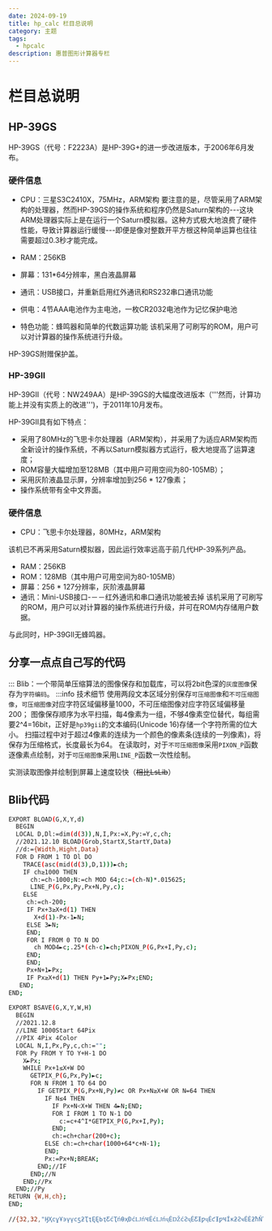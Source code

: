 ```yaml
---
date: 2024-09-19
title: hp_calc 栏目总说明
category: 主题
tags:
  - hpcalc
description: 惠普图形计算器专栏
---
```

# 栏目总说明

## HP-39GS
HP-39GS（代号：F2223A）是HP-39G+的进一步改进版本，于2006年6月发布。
### 硬件信息
*  CPU：三星S3C2410X，75MHz，ARM架构
要注意的是，尽管采用了ARM架构的处理器，然而HP-39GS的操作系统和程序仍然是Saturn架构的---这块ARM处理器实际上是在运行一个Saturn模拟器。这种方式极大地浪费了硬件性能，导致计算器运行缓慢---即便是像对整数开平方根这种简单运算也往往需要超过0.3秒才能完成。

*  RAM：256KB
*  屏幕：131*64分辨率，黑白液晶屏幕
*  通讯：USB接口，并重新启用红外通讯和RS232串口通讯功能
*  供电：4节AAA电池作为主电池，一枚CR2032电池作为记忆保护电池
*  特色功能：蜂鸣器和简单的代数运算功能
该机采用了可刷写的ROM，用户可以对计算器的操作系统进行升级。

HP-39GS附赠保护盖。

### HP-39GII
HP-39GII（代号：NW249AA）是HP-39GS的大幅度改进版本（'''然而，计算功能上并没有实质上的改进''')，于2011年10月发布。

HP-39GII具有如下特点：

*  采用了80MHz的飞思卡尔处理器（ARM架构），并采用了为适应ARM架构而全新设计的操作系统，不再以Saturn模拟器方式运行，极大地提高了运算速度；
*  ROM容量大幅增加至128MB（其中用户可用空间为80-105MB）；
*  采用灰阶液晶显示屏，分辨率增加到256 * 127像素；
*  操作系统带有全中文界面。
### 硬件信息
*  CPU：飞思卡尔处理器，80MHz，ARM架构

该机已不再采用Saturn模拟器，因此运行效率远高于前几代HP-39系列产品。
*  RAM：256KB
*  ROM：128MB（其中用户可用空间为80-105MB）
*  屏幕：256 * 127分辨率，灰阶液晶屏幕
*  通讯：Mini-USB接口-－－红外通讯和串口通讯功能被去掉
该机采用了可刷写的ROM，用户可以对计算器的操作系统进行升级，并可在ROM内存储用户数据。

与此同时，HP-39GII无蜂鸣器。




## 分享一点点自己写的代码
:::
Blib：一个带简单压缩算法的图像保存和加载库，可以将2bit色深的`灰度图像`保存为`字符编码`。
:::info 技术细节
使用两段文本区域分别保存`可压缩图像`和`不可压缩图像`，`可压缩图像`对应字符区域偏移量1000，不可压缩图像对应字符区域偏移量200；
图像保存顺序为水平扫描，每4像素为一组，不够4像素空位替代，每组需要2^4=16bit，正好是`hp39gii`的文本编码(Unicode 16)存储一个字符所需的位大小。
扫描过程中对于超过4像素的连续为一个颜色的像素条(连续的一列像素)，将保存为压缩格式，长度最长为64。
在读取时，对于`不可压缩图像`采用`PIXON_P`函数逐像素点绘制，对于`可压缩图像`采用`LINE_P`函数一次性绘制。

实测读取图像并绘制到屏幕上速度较快（~~相比LsLib~~）

## Blib代码
```bash
EXPORT BLOAD(G,X,Y,d)
  BEGIN
  LOCAL D,Dl:=dim(d(3)),N,I,Px:=X,Py:=Y,c,ch;
  //2021.12.10 BLOAD(Grob,StartX,StartY,Data)
  //d:={Width,Hight,Data}
  FOR D FROM 1 TO Dl DO
    TRACE(asc(mid(d(3),D,1)))►ch;
    IF ch≥1000 THEN
      ch:=ch-1000;N:=ch MOD 64;c:=(ch-N)*.015625;
      LINE_P(G,Px,Py,Px+N,Py,c);
    ELSE
     ch:=ch-200;
     IF Px+3≥X+d(1) THEN
       X+d(1)-Px-1►N;
     ELSE 3►N;
     END;
     FOR I FROM 0 TO N DO
       ch MOD4►c;.25*(ch-c)►ch;PIXON_P(G,Px+I,Py,c);
     END;
     END;
     Px+N+1►Px;
     IF Px≥X+d(1) THEN Py+1►Py;X►Px;END;
   END;
END;
  
EXPORT BSAVE(G,X,Y,W,H)
  BEGIN
  //2021.12.8
  //LINE 1000Start 64Pix
  //PIX 4Pix 4Color
  LOCAL N,I,Px,Py,c,ch:="";
  FOR Py FROM Y TO Y+H-1 DO
    X►Px;
    WHILE Px+1≤X+W DO
      GETPIX_P(G,Px,Py)►c;
      FOR N FROM 1 TO 64 DO
        IF GETPIX_P(G,Px+N,Py)≠c OR Px+N≥X+W OR N=64 THEN
          IF N≤4 THEN
            IF Px+N<X+W THEN 4►N;END;
            FOR I FROM 1 TO N-1 DO
              c:=c+4^I*GETPIX_P(G,Px+I,Py);
            END;
            ch:=ch+char(200+c);
          ELSE ch:=ch+char(1000+64*c+N-1);
          END;
          Px:=Px+N;BREAK;
        END;//IF
      END;//N
    END;//Px
  END;//Py
RETURN {W,H,ch};
END;
  
//{32,32,"ӇҲϲұҰ϶үүϲƽƻҬҭĘĘЬҭƸćҬńƟҳƉćǇńҸÉćǇńҷÉǄćƧҷÉƸƗƿҷÉƈƗƿҸÍĸƻƧҹÉÈƻħŇҬǅƋÉÈƻçåŅĥƍϯƻçŅƋҬǄϮƻħćÔƸƻËÈƛŇƗҭƈËϭċҭǄүϱËǅćҲϰËƼćұϱËĘǁøҭϱËϬǅãҬϱ×ϬǅþǇƈϭË×ϭŅüÔÔϬËćϮÑƼÌϮ×ǇϯÉŅϭË×ǇϴÝÈËćҬϴÉøƸ×ҭϲÙÔƸćүϰËËҮҰϰËƸҭҲϲұ"}
```
